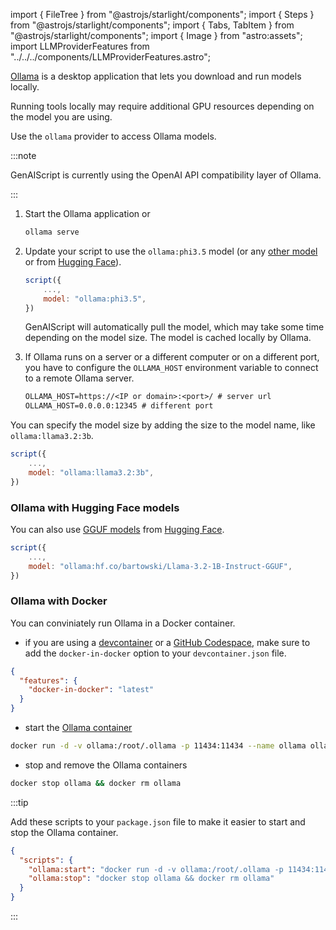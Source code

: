 import { FileTree } from "@astrojs/starlight/components";
import { Steps } from "@astrojs/starlight/components";
import { Tabs, TabItem } from "@astrojs/starlight/components";
import { Image } from "astro:assets";
import LLMProviderFeatures from "../../../components/LLMProviderFeatures.astro";

[Ollama](https://ollama.ai/) is a desktop application that lets you download and run models locally.

Running tools locally may require additional GPU resources depending on the model you are using.

Use the `ollama` provider to access Ollama models.

:::note

GenAIScript is currently using the OpenAI API compatibility layer of Ollama.

:::

<Steps>

<ol>

<li>

Start the Ollama application or

```sh
ollama serve
```

</li>

<li>

Update your script to use the `ollama:phi3.5` model (or any [other model](https://ollama.com/library) or from [Hugging Face](https://huggingface.co/docs/hub/en/ollama)).

```js "ollama:phi3.5"
script({
    ...,
    model: "ollama:phi3.5",
})
```

GenAIScript will automatically pull the model, which may take some time depending on the model size. The model is cached locally by Ollama.

</li>

<li>

If Ollama runs on a server or a different computer or on a different port,
you have to configure the `OLLAMA_HOST` environment variable to connect to a remote Ollama server.

```txt title=".env"
OLLAMA_HOST=https://<IP or domain>:<port>/ # server url
OLLAMA_HOST=0.0.0.0:12345 # different port
```

</li>

</ol>

</Steps>

You can specify the model size by adding the size to the model name, like `ollama:llama3.2:3b`.

```js "ollama:llama3.2:3b"
script({
    ...,
    model: "ollama:llama3.2:3b",
})
```

### Ollama with Hugging Face models

You can also use [GGUF models](https://huggingface.co/models?library=gguf) from [Hugging Face](https://huggingface.co/docs/hub/en/ollama).

```js "hf.co/bartowski/Llama-3.2-1B-Instruct-GGUF"
script({
    ...,
    model: "ollama:hf.co/bartowski/Llama-3.2-1B-Instruct-GGUF",
})
```

### Ollama with Docker

You can conviniately run Ollama in a Docker container.

- if you are using a [devcontainer](https://code.visualstudio.com/devcontainers)
  or a [GitHub Codespace](https://github.com/features/codespaces),
  make sure to add the `docker-in-docker` option to your `devcontainer.json` file.

```json
{
  "features": {
    "docker-in-docker": "latest"
  }
}
```

- start the [Ollama container](https://ollama.com/blog/ollama-is-now-available-as-an-official-docker-image)

```sh wrap
docker run -d -v ollama:/root/.ollama -p 11434:11434 --name ollama ollama/ollama
```

- stop and remove the Ollama containers

```sh wrap
docker stop ollama && docker rm ollama
```

:::tip

Add these scripts to your `package.json` file to make it easier to start and stop the Ollama container.

```json
{
  "scripts": {
    "ollama:start": "docker run -d -v ollama:/root/.ollama -p 11434:11434 --name ollama ollama/ollama",
    "ollama:stop": "docker stop ollama && docker rm ollama"
  }
}
```

:::

<LLMProviderFeatures provider="ollama" />